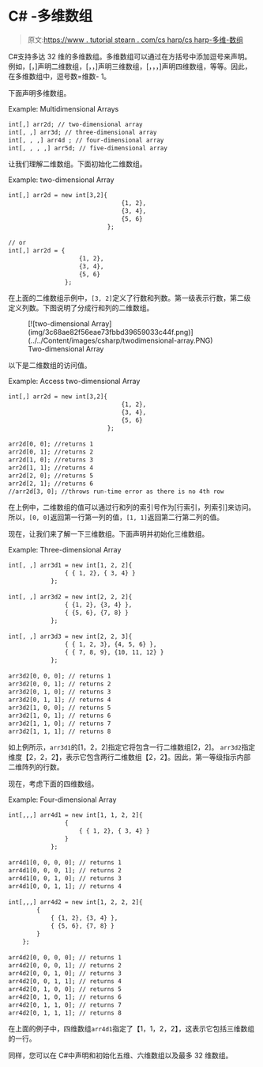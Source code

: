 # C# -多维数组

> 原文:[https://www . tutorial stearn . com/cs harp/cs harp-多维-数组](https://www.tutorialsteacher.com/csharp/csharp-multi-dimensional-array)

C#支持多达 32 维的多维数组。多维数组可以通过在方括号中添加逗号来声明。例如，[，]声明二维数组，[，，]声明三维数组，[，，，]声明四维数组，等等。因此，在多维数组中，逗号数=维数- 1。

下面声明多维数组。

Example: Multidimensional Arrays

```
int[,] arr2d; // two-dimensional array
int[, ,] arr3d; // three-dimensional array
int[, , ,] arr4d ; // four-dimensional array
int[, , , ,] arr5d; // five-dimensional array 
```

让我们理解二维数组。下面初始化二维数组。

Example: two-dimensional Array

```
int[,] arr2d = new int[3,2]{ 
                                {1, 2}, 
                                {3, 4}, 
                                {5, 6} 
                            };

// or 
int[,] arr2d = { 
                    {1, 2}, 
                    {3, 4}, 
                    {5, 6} 
                }; 
```

在上面的二维数组示例中，`[3, 2]`定义了行数和列数。第一级表示行数，第二级定义列数。下图说明了分成行和列的二维数组。

<figure>[![two-dimensional Array](img/3c68ae82f56eae73fbbd39659033c44f.png)](../../Content/images/csharp/twodimensional-array.PNG) 

<figcaption>Two-dimensional Array</figcaption>

</figure>

以下是二维数组的访问值。

Example: Access two-dimensional Array

```
int[,] arr2d = new int[3,2]{ 
                                {1, 2}, 
                                {3, 4}, 
                                {5, 6} 
                            };

arr2d[0, 0]; //returns 1
arr2d[0, 1]; //returns 2
arr2d[1, 0]; //returns 3
arr2d[1, 1]; //returns 4
arr2d[2, 0]; //returns 5
arr2d[2, 1]; //returns 6
//arr2d[3, 0]; //throws run-time error as there is no 4th row 
```

在上例中，二维数组的值可以通过行和列的索引号作为[行索引，列索引]来访问。所以，`[0, 0]`返回第一行第一列的值，`[1, 1]`返回第二行第二列的值。

现在，让我们来了解一下三维数组。下面声明并初始化三维数组。

Example: Three-dimensional Array

```
int[, ,] arr3d1 = new int[1, 2, 2]{
                { { 1, 2}, { 3, 4} }
            };

int[, ,] arr3d2 = new int[2, 2, 2]{
                { {1, 2}, {3, 4} },
                { {5, 6}, {7, 8} }
            };

int[, ,] arr3d3 = new int[2, 2, 3]{
                { { 1, 2, 3}, {4, 5, 6} },
                { { 7, 8, 9}, {10, 11, 12} }
            };

arr3d2[0, 0, 0]; // returns 1 
arr3d2[0, 0, 1]; // returns 2 
arr3d2[0, 1, 0]; // returns 3 
arr3d2[0, 1, 1]; // returns 4 
arr3d2[1, 0, 0]; // returns 5 
arr3d2[1, 0, 1]; // returns 6 
arr3d2[1, 1, 0]; // returns 7 
arr3d2[1, 1, 1]; // returns 8 
```

如上例所示，`arr3d1`的[1，2，2]指定它将包含一行二维数组[2，2]。 `arr3d2`指定维度【2，2，2】，表示它包含两行二维数组【2，2】。因此，第一等级指示内部二维阵列的行数。

现在，考虑下面的四维数组。

Example: Four-dimensional Array

```
int[,,,] arr4d1 = new int[1, 1, 2, 2]{
                { 
                    { { 1, 2}, { 3, 4} }     
                }
            };

arr4d1[0, 0, 0, 0]; // returns 1
arr4d1[0, 0, 0, 1]; // returns 2
arr4d1[0, 0, 1, 0]; // returns 3
arr4d1[0, 0, 1, 1]; // returns 4

int[,,,] arr4d2 = new int[1, 2, 2, 2]{
		{
			{ {1, 2}, {3, 4} },
			{ {5, 6}, {7, 8} }
		}
	};

arr4d2[0, 0, 0, 0]; // returns 1
arr4d2[0, 0, 0, 1]; // returns 2
arr4d2[0, 0, 1, 0]; // returns 3
arr4d2[0, 0, 1, 1]; // returns 4
arr4d2[0, 1, 0, 0]; // returns 5
arr4d2[0, 1, 0, 1]; // returns 6
arr4d2[0, 1, 1, 0]; // returns 7
arr4d2[0, 1, 1, 1]; // returns 8 
```

在上面的例子中，四维数组`arr4d1`指定了【1，1，2，2】，这表示它包括三维数组的一行。

同样，您可以在 C#中声明和初始化五维、六维数组以及最多 32 维数组。
